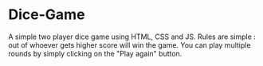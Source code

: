 # Dice-Game
A simple two player dice game using HTML, CSS and JS.
Rules are simple : out of whoever gets higher score will win the game.
You can play multiple rounds by simply clicking on the "Play again" button.
